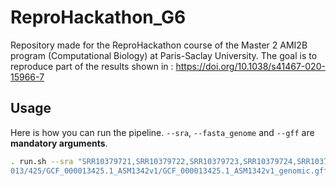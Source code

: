 # ReproHackathon_G6
Repository made for the ReproHackathon course of the Master 2 AMI2B program (Computational Biology) at Paris-Saclay University. The goal is to reproduce part of the results shown in : https://doi.org/10.1038/s41467-020-15966-7

## **Usage**
Here is how you can run the pipeline. `--sra`, `--fasta_genome` and `--gff` are **mandatory arguments**.
```bash
. run.sh --sra "SRR10379721,SRR10379722,SRR10379723,SRR10379724,SRR10379725,SRR10379726" --control "SRR10379724,SRR10379725,SRR10379726" --fasta_genome "https://ftp.ncbi.nlm.nih.gov/genomes/all/GCF/000/013/425/GCF_000013425.1_ASM1342v1/GCF_000013425.1_ASM1342v1_genomic.fna.gz" --gff "https://ftp.ncbi.nlm.nih.gov/genomes/all/GCF/000/
013/425/GCF_000013425.1_ASM1342v1/GCF_000013425.1_ASM1342v1_genomic.gff.gz" -t 8
```

